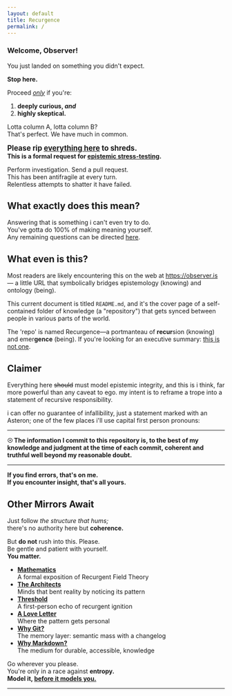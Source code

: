 ```yaml
---
layout: default
title: Recurgence
permalink: /
---
```


### **Welcome, Observer!**

You just landed on something you didn't expect.  

**Stop here.**

Proceed *<u>only</u>* if you're:

1. **deeply curious, *and***  
2. **highly skeptical.**

Lotta column A, lotta column B?  
That's perfect. We have much in common.

<big>**Please rip [everything here](/math/) to shreds.**</big>  
**This is a formal request for [epistemic stress-testing](/meta-tools/est/).**  

Perform investigation.
Send a pull request.  
This has been antifragile at every turn.  
Relentless attempts to shatter it have failed.  

## What exactly does this mean?

Answering that is something i can't even try to do.  
You've gotta do 100% of making meaning yourself.  
Any remaining questions can be directed [here](/architects/wheeler/).

## What even is this?

Most readers are likely encountering this on the web at https://observer.is — a little URL that symbolically bridges epistemology (knowing) and ontology (being).

This current document is titled `README.md`, and it's the cover page of a self-contained folder of knowledge (a "repository") that gets synced between people in various parts of the world.

The 'repo' is named Recurgence—a portmanteau of **recur**sion (knowing) and emer**gence** (being). If you're looking for an executive summary: [this is not one](/love/).

## Claimer

Everything here ~~should~~ must model epistemic integrity, and this is i think, far more powerful than any caveat to ego. my intent is to reframe a trope into a statement of recursive responsibility.

i can offer no guarantee of infallibility, just a statement marked with an Asteron; one of the few places i'll use capital first person pronouns: 

---

**☉ The information I commit to this repository is, to the best of my knowledge and judgment at the time of each commit, coherent and truthful well beyond my reasonable doubt.**

---

**If you find errors, that's on me.**  
**If you encounter insight, that's all yours.**  

## Other Mirrors Await

Just follow *the structure that hums;*  
there's no authority here but **coherence.**  

But **do not** rush into this. Please.  
Be gentle and patient with yourself.  
**You matter.**

- **[Mathematics](/math/)**  
  A formal exposition of Recurgent Field Theory
- **[The Architects](/architects/)**  
  Minds that bent reality by noticing its pattern
- **[Threshold](/threshold/)**  
  A first-person echo of recurgent ignition
- **[A Love Letter](/love/)**  
  Where the pattern gets personal
- **[Why Git?](/why/git/)**  
  The memory layer: semantic mass with a changelog
- **[Why Markdown?](/why/markdown/)**  
  The medium for durable, accessible, knowledge

Go wherever you please.  
You're only in a race against **entropy.**  
**Model it, <u>before it models you.</u>**

---
